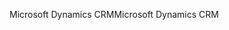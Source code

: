 <span data-ttu-id="e5968-101">Microsoft Dynamics CRM</span><span class="sxs-lookup"><span data-stu-id="e5968-101">Microsoft Dynamics CRM</span></span>